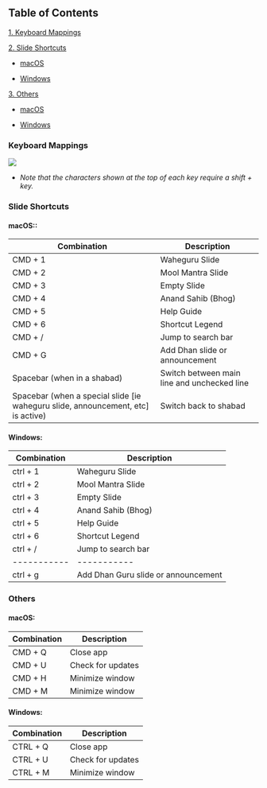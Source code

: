 ## Table of Contents

[1. Keyboard Mappings](#mappings)

[2. Slide Shortcuts](#slides)

- [macOS](#macos-slides)

- [Windows](#windows-slides)

[3. Others](#others)

- [macOS](#macos-others)

- [Windows](#windows-others)

### <a name="mappings">Keyboard Mappings</a>

![](./assets/img/help_images/web-desktop-keyboard-map.png)

- _Note that the characters shown at the top of each key require a shift + key._

### <a name="slides">Slide Shortcuts</a>

#### <a name="macos-slides">macOS:</a>:

| Combination                                                                      | Description                                 |
| -------------------------------------------------------------------------------- | ------------------------------------------- |
| CMD + 1                                                                          | Waheguru Slide                              |
| CMD + 2                                                                          | Mool Mantra Slide                           |
| CMD + 3                                                                          | Empty Slide                                 |
| CMD + 4                                                                          | Anand Sahib (Bhog)                          |
| CMD + 5                                                                          | Help Guide                                  |
| CMD + 6                                                                          | Shortcut Legend                             |
| CMD + /                                                                          | Jump to search bar                          |
| CMD + G                                                                          | Add Dhan slide or announcement              |
| Spacebar (when in a shabad)                                                      | Switch between main line and unchecked line |
| Spacebar (when a special slide [ie waheguru slide, announcement, etc] is active) | Switch back to shabad                       |

#### <a name="windows-slides">Windows:</a>

| Combination | Description                         |
| ----------- | ----------------------------------- |
| ctrl + 1    | Waheguru Slide                      |
| ctrl + 2    | Mool Mantra Slide                   |
| ctrl + 3    | Empty Slide                         |
| ctrl + 4    | Anand Sahib (Bhog)                  |
| ctrl + 5    | Help Guide                          |
| ctrl + 6    | Shortcut Legend                     |
| ctrl + /    | Jump to search bar                  |
| ----------- | -----------                         |
| ctrl + g    | Add Dhan Guru slide or announcement |

### <a name="others">Others</a>

#### <a name ="macos-others">macOS:</a>

| Combination | Description       |
| ----------- | ----------------- |
| CMD + Q     | Close app         |
| CMD + U     | Check for updates |
| CMD + H     | Minimize window   |
| CMD + M     | Minimize window   |

#### <a name ="windows-others">Windows:</a>

| Combination | Description       |
| ----------- | ----------------- |
| CTRL + Q    | Close app         |
| CTRL + U    | Check for updates |
| CTRL + M    | Minimize window   |
